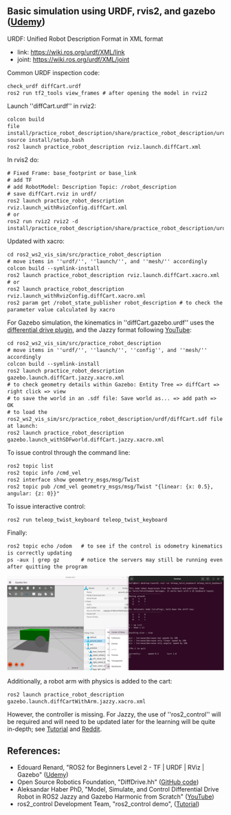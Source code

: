 ## Basic simulation using URDF, rvis2, and gazebo (<a href="https://www.udemy.com/course/ros2-tf-urdf-rviz-gazebo">Udemy</a>)
URDF: Unified Robot Description Format in XML format
- link: https://wiki.ros.org/urdf/XML/link
- joint: https://wiki.ros.org/urdf/XML/joint

Common URDF inspection code:

    check_urdf diffCart.urdf
    ros2 run tf2_tools view_frames # after opening the model in rviz2

Launch ''diffCart.urdf'' in rviz2:

    colcon build
    file install/practice_robot_description/share/practice_robot_description/urdf/diffCart.urdf
    source install/setup.bash
    ros2 launch practice_robot_description rviz.launch.diffCart.xml

In rvis2 do:

    # Fixed Frame: base_footprint or base_link
    # add TF
    # add RobotModel: Description Topic: /robot_description
    # save diffCart.rviz in urdf/
    ros2 launch practice_robot_description rviz.launch_withRvizConfig.diffCart.xml
    # or
    ros2 run rviz2 rviz2 -d install/practice_robot_description/share/practice_robot_description/urdf/diffCart.rviz
    
Updated with xacro:

    cd ros2_ws2_vis_sim/src/practice_robot_description
    # move items in ''urdf/'', ''launch/'', and ''mesh/'' accordingly
    colcon build --symlink-install
    ros2 launch practice_robot_description rviz.launch.diffCart.xacro.xml
    # or 
    ros2 launch practice_robot_description rviz.launch_withRvizConfig.diffCart.xacro.xml
    ros2 param get /robot_state_publisher robot_description # to check the parameter value calculated by xacro

For Gazebo simulation, the kinematics in ''diffCart.gazebo.urdf'' uses the <a href="https://github.com/gazebosim/gz-sim/blob/gz-sim8/src/systems/diff_drive/DiffDrive.hh">differential drive plugin</a>, and the Jazzy format following <a href="https://www.youtube.com/watch?v=9sjTrpxtBaE">YouTube</a>:
    
    cd ros2_ws2_vis_sim/src/practice_robot_description
    # move items in ''urdf/'', ''launch/'', ''config'', and ''mesh/'' accordingly
    colcon build --symlink-install
    ros2 launch practice_robot_description gazebo.launch.diffCart.jazzy.xacro.xml 
    # to check geometry details within Gazebo: Entity Tree => diffCart => right click => view
    # to save the world in an .sdf file: Save world as... => add path => OK
    # to load the ros2_ws2_vis_sim/src/practice_robot_description/urdf/diffCart.sdf file at launch:
    ros2 launch practice_robot_description gazebo.launch_withSDFworld.diffCart.jazzy.xacro.xml
    
To issue control through the command line:

    ros2 topic list
    ros2 topic info /cmd_vel
    ros2 interface show geometry_msgs/msg/Twist
    ros2 topic pub /cmd_vel geometry_msgs/msg/Twist "{linear: {x: 0.5}, angular: {z: 0}}"

To issue interactive control:

    ros2 run teleop_twist_keyboard teleop_twist_keyboard

Finally:

    ros2 topic echo /odom   # to see if the control is odometry kinematics is correctly updating
    ps -aux | grep gz       # notice the servers may still be running even after quitting the program

<img src="https://github.com/SphericalCowww/ROS_init_practice/blob/main/ros2_ws2_vis_sim/diffCart_gazebo_demo.png" width="1000">

Additionally, a robot arm with physics is added to the cart:

    ros2 launch practice_robot_description gazebo.launch.diffCartWithArm.jazzy.xacro.xml

However, the controller is missing. For Jazzy, the use of ''ros2_control'' will be required and will need to be updated later for the learning will be quite in-depth; see <a href="https://control.ros.org/jazzy/doc/ros2_control_demos/doc/index.html">Tutorial</a> and <a href="https://www.reddit.com/r/ROS/comments/161s6cv/to_ros2_control_or_to_not_ros2_control/">Reddit</a>.
    
## References:
- Edouard Renard, "ROS2 for Beginners Level 2 - TF | URDF | RViz | Gazebo" (<a href="https://www.udemy.com/course/ros2-tf-urdf-rviz-gazebo">Udemy</a>)
- Open Source Robotics Foundation, "DiffDrive.hh" (<a href="https://github.com/gazebosim/gz-sim/blob/gz-sim8/src/systems/diff_drive/DiffDrive.hh">GitHub code</a>)
- Aleksandar Haber PhD, "Model, Simulate, and Control Differential Drive Robot in ROS2 Jazzy and Gazebo Harmonic from Scratch" (<a href="https://www.youtube.com/watch?v=9sjTrpxtBaE">YouTube</a>)
- ros2_control Development Team, "ros2_control demo", (<a href="https://control.ros.org/jazzy/doc/ros2_control_demos/doc/index.html">Tutorial</a>)

